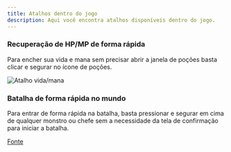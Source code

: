```yaml
---
title: Atalhos dentro do jogo
description: Aqui você encontra atalhos disponíveis dentro do jogo.
---
```


### Recuperação de HP/MP de forma rápida

Para encher sua vida e mana sem precisar abrir a janela de poções basta clicar e segurar no ícone de poções.

![Atalho vida/mana](https://i.imgur.com/s2kubgZ.png)

### Batalha de forma rápida no mundo

Para entrar de forma rápida na batalha, basta pressionar e segurar em cima de qualquer monstro ou chefe sem a necessidade da tela de confirmação para iniciar a batalha.


[Fonte](https://docs.google.com/document/d/1-wZx3Gp_Lx5lNhsj5WBqyqyWs3RNYhutQbROHCkEl5g)
